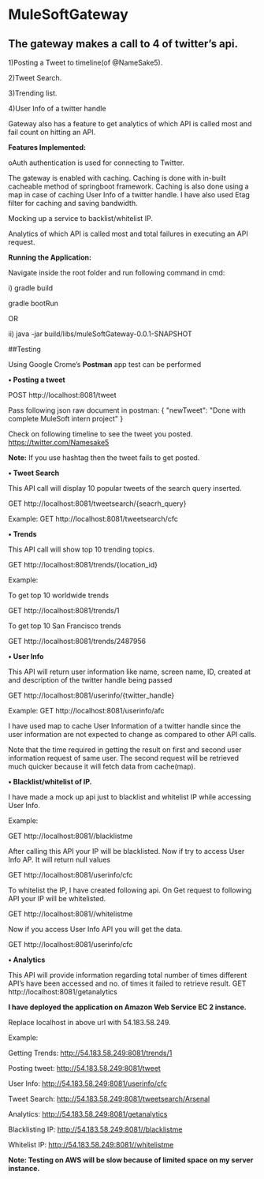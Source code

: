 MuleSoftGateway
===============



## The gateway makes a call to 4 of twitter’s api. 

1)Posting a Tweet to timeline(of @NameSake5).

2)Tweet Search.

3)Trending list.

4)User Info of a twitter handle


Gateway also has a feature to get analytics of which API is called most and fail count on hitting an API.

**Features Implemented:**

oAuth authentication is used for connecting to Twitter.

The gateway is enabled with caching. Caching is done with in-built cacheable method of springboot framework. Caching is also done using a map in case of caching User Info of a twitter handle.
I have also used Etag filter for caching and saving bandwidth.

Mocking up a service to backlist/whitelist IP.

Analytics of which API is called most and total failures in executing an API request.

**Running the Application:**

  Navigate inside the root folder and run following command in cmd:
  
  i)	gradle build
  
  gradle bootRun
  
  OR
  
  ii)	java -jar build/libs/muleSoftGateway-0.0.1-SNAPSHOT

##Testing

Using Google Crome’s **Postman** app test can be performed

**•	Posting a tweet**

POST http://localhost:8081/tweet

Pass following json raw document in postman:
  {
 "newTweet": "Done with complete MuleSoft intern project"
}

Check on following timeline to see the tweet you posted. 
https://twitter.com/Namesake5

**Note:** If you use hashtag then the tweet fails to get posted.


**•	Tweet Search**

This API call will display 10 popular tweets of the search query inserted.

GET http://localhost:8081/tweetsearch/{seacrh_query}

Example: GET http://localhost:8081/tweetsearch/cfc

**•	Trends**

This API call will show top 10 trending topics.

GET http://localhost:8081/trends/{location_id}

Example:

To get top 10 worldwide trends

GET http://localhost:8081/trends/1


To get top 10 San Francisco trends

GET http://localhost:8081/trends/2487956


**•	User Info**

This API will return user information like name, screen name, ID, created at and description of the twitter handle being passed

GET http://localhost:8081/userinfo/{twitter_handle}

Example: GET http://localhost:8081/userinfo/afc

I have used map to cache User Information of a twitter handle since the user information are not expected to change as compared to other API calls.

Note that the time required in getting the result on first and second user information request of same user. The second request will be retrieved much quicker because it will fetch data from cache(map).


**•	Blacklist/whitelist of IP.**

I have made a mock up api just to blacklist and whitelist IP while accessing User Info.

Example: 

GET http://localhost:8081//blacklistme

After calling this API your IP will be blacklisted. Now if try to access User Info AP. It will return null values

GET http://localhost:8081/userinfo/cfc


To whitelist the IP, I have created following api. On Get request to following API your IP will be whitelisted.

GET http://localhost:8081//whitelistme


Now if you access User Info API you will get the data.

GET http://localhost:8081/userinfo/cfc





**•	Analytics**

This API will provide information regarding total number of times different API’s have been accessed and no. of times it failed to retrieve result.
GET http://localhost:8081/getanalytics


**I have deployed the application on Amazon Web Service EC 2 instance.**

Replace localhost in above url with 54.183.58.249.

Example:

Getting Trends: http://54.183.58.249:8081/trends/1

Posting tweet: http://54.183.58.249:8081/tweet

User Info: http://54.183.58.249:8081/userinfo/cfc

Tweet Search: http://54.183.58.249:8081/tweetsearch/Arsenal

Analytics: http://54.183.58.249:8081/getanalytics

Blacklisting IP: http://54.183.58.249:8081//blacklistme

Whitelist IP: http://54.183.58.249:8081//whitelistme


**Note: Testing on AWS will be slow because of limited space on my server instance.**


